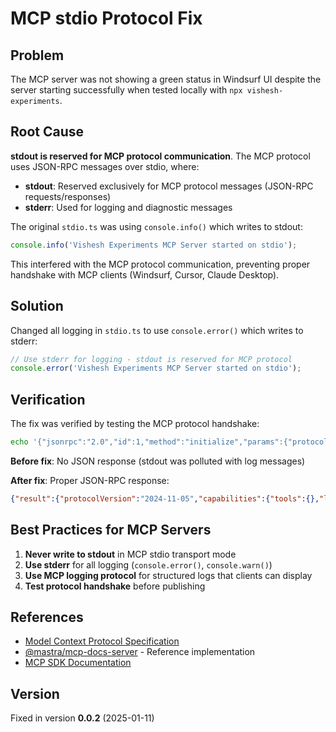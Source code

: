 # MCP stdio Protocol Fix

## Problem

The MCP server was not showing a green status in Windsurf UI despite the server starting successfully when tested locally with `npx vishesh-experiments`.

## Root Cause

**stdout is reserved for MCP protocol communication**. The MCP protocol uses JSON-RPC messages over stdio, where:
- **stdout**: Reserved exclusively for MCP protocol messages (JSON-RPC requests/responses)
- **stderr**: Used for logging and diagnostic messages

The original `stdio.ts` was using `console.info()` which writes to stdout:

```typescript
console.info('Vishesh Experiments MCP Server started on stdio');
```

This interfered with the MCP protocol communication, preventing proper handshake with MCP clients (Windsurf, Cursor, Claude Desktop).

## Solution

Changed all logging in `stdio.ts` to use `console.error()` which writes to stderr:

```typescript
// Use stderr for logging - stdout is reserved for MCP protocol
console.error('Vishesh Experiments MCP Server started on stdio');
```

## Verification

The fix was verified by testing the MCP protocol handshake:

```bash
echo '{"jsonrpc":"2.0","id":1,"method":"initialize","params":{"protocolVersion":"2024-11-05","capabilities":{},"clientInfo":{"name":"test","version":"1.0.0"}}}' | node dist/stdio.js
```

**Before fix**: No JSON response (stdout was polluted with log messages)

**After fix**: Proper JSON-RPC response:
```json
{"result":{"protocolVersion":"2024-11-05","capabilities":{"tools":{},"logging":{"enabled":true},"elicitation":{}},"serverInfo":{"name":"Vishesh Experiments Server","version":"0.0.2"}},"jsonrpc":"2.0","id":1}
```

## Best Practices for MCP Servers

1. **Never write to stdout** in MCP stdio transport mode
2. **Use stderr** for all logging (`console.error()`, `console.warn()`)
3. **Use MCP logging protocol** for structured logs that clients can display
4. **Test protocol handshake** before publishing

## References

- [Model Context Protocol Specification](https://spec.modelcontextprotocol.io/)
- [@mastra/mcp-docs-server](https://github.com/mastra-ai/mastra/tree/main/packages/mcp-docs-server) - Reference implementation
- [MCP SDK Documentation](https://github.com/modelcontextprotocol/typescript-sdk)

## Version

Fixed in version **0.0.2** (2025-01-11)

